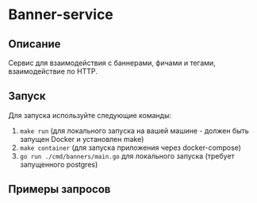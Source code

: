 # Banner-service

## Описание

Сервис  для взаимодействия с баннерами, фичами и тегами, взаимодействие по HTTP.

## Запуск

Для запуска используйте следующие команды:

1. `make run` (для локального запуска на вашей машине - должен быть запущен Docker и установлен make)
2. `make container` (для запуска приложения через docker-compose)
3. `go run ./cmd/banners/main.go` для локального запуска (требует запущенного postgres)

## Примеры запросов
